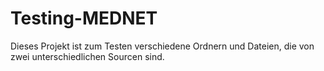 # Testing-MEDNET
Dieses Projekt ist zum Testen verschiedene Ordnern und Dateien, die von zwei unterschiedlichen Sourcen sind.
